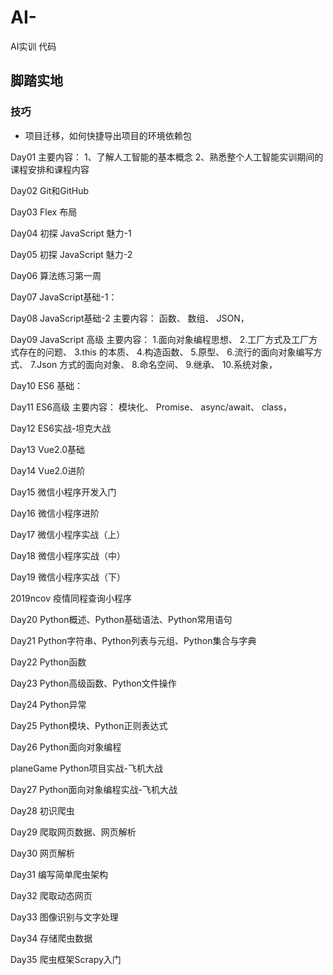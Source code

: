 # AI-
AI实训 代码
## 脚踏实地 

### 技巧

* 项目迁移，如何快捷导出项目的环境依赖包

Day01
主要内容：
1、了解人工智能的基本概念
2、熟悉整个人工智能实训期间的课程安排和课程内容

Day02
Git和GitHub

Day03
Flex 布局

Day04
初探 JavaScript 魅力-1

Day05
初探 JavaScript 魅力-2

Day06
算法练习第一周

Day07
JavaScript基础-1：

Day08
JavaScript基础-2
主要内容：
函数、
数组、
JSON，

Day09
JavaScript 高级
主要内容：
1.面向对象编程思想、
2.工厂方式及工厂方式存在的问题、
3.this 的本质、
4.构造函数、
5.原型、
6.流行的面向对象编写方式、
7.Json 方式的面向对象、
8.命名空间、
9.继承、
10.系统对象，

Day10
ES6 基础：

Day11
ES6高级
主要内容：
模块化、
Promise、
async/await、
class，

Day12
ES6实战-坦克大战

Day13
Vue2.0基础

Day14
Vue2.0进阶

Day15
微信小程序开发入门

Day16
微信小程序进阶

Day17
微信小程序实战（上）

Day18
微信小程序实战（中）

Day19
微信小程序实战（下）

2019ncov
疫情同程查询小程序

Day20
Python概述、Python基础语法、Python常用语句

Day21
Python字符串、Python列表与元组、Python集合与字典

Day22
Python函数

Day23
Python高级函数、Python文件操作

Day24
Python异常

Day25
Python模块、Python正则表达式

Day26
Python面向对象编程

planeGame
Python项目实战-飞机大战

Day27
Python面向对象编程实战-飞机大战

Day28
初识爬虫

Day29
爬取网页数据、网页解析

Day30
网页解析

Day31
编写简单爬虫架构

Day32
爬取动态网页

Day33
图像识别与文字处理

Day34
存储爬虫数据

Day35
爬虫框架Scrapy入门
